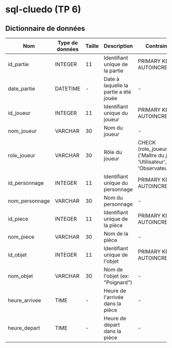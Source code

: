 # sql-cluedo (TP 6)

## Dictionnaire de données

| Nom  | Type de données | Taille | Description | Contraintes
| ----------------- | --------------- | -- | -------------------------------------- | ----- |
| id_partie         | INTEGER         | 11 | Identifiant unique de la partie | PRIMARY KEY, AUTOINCREMENT |
| date_partie       | DATETIME            | - | Date à laquelle la partie a été jouée | - |
| id_joueur       | INTEGER            | 11 | Identifiant unique du joueur | PRIMARY KEY, AUTOINCREMENT |
| nom_joueur       | VARCHAR            | 30 | Nom du joueur | - |
| role_joueur       | VARCHAR            | 30 | Rôle du joueur | CHECK (role_joueur IN ('Maître du jeu', 'Utilisateur', 'Observateur')) |
| id_personnage       | INTEGER            | 11 | Identifiant unique du personnage | PRIMARY KEY, AUTOINCREMENT |
| nom_personnage       | VARCHAR            | 30 | Nom du personnage | - |
| id_piece       | INTEGER            | 11 | Identifiant unique de la pièce | PRIMARY KEY, AUTOINCREMENT |
| nom_piece       | VARCHAR            | 30 | Nom de la pièce | - |
| id_objet       | INTEGER            | 11 | Identifiant unique de l'objet | PRIMARY KEY, AUTOINCREMENT |
| nom_objet       | VARCHAR            | 30 | Nom de l'objet (ex: "Poignard") | - |
| heure_arrivee       | TIME            | - | Heure de l'arrivée dans la pièce | - |
| heure_depart       | TIME            | - | Heure de départ dans la pièce | - |